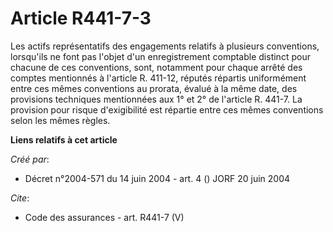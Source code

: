 # Article R441-7-3

Les actifs représentatifs des engagements relatifs à plusieurs conventions, lorsqu'ils ne font pas l'objet d'un
enregistrement comptable distinct pour chacune de ces conventions, sont, notamment pour chaque arrêté des comptes mentionnés
à l'article R. 411-12, réputés répartis uniformément entre ces mêmes conventions au prorata, évalué à la même date, des
provisions techniques mentionnées aux 1° et 2° de l'article R. 441-7. La provision pour risque d'exigibilité est répartie
entre ces mêmes conventions selon les mêmes règles.

**Liens relatifs à cet article**

_Créé par_:

  - Décret n°2004-571 du 14 juin 2004 - art. 4 () JORF 20 juin 2004

_Cite_:

  - Code des assurances - art. R441-7 (V)
